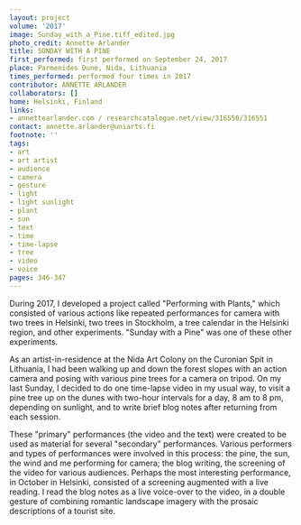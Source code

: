 ```yaml
---
layout: project
volume: '2017'
image: Sunday_with_a_Pine.tiff_edited.jpg
photo_credit: Annette Arlander
title: SUNDAY WITH A PINE
first_performed: first performed on September 24, 2017
place: Parmenides Dune, Nida, Lithuania
times_performed: performed four times in 2017
contributor: ANNETTE ARLANDER
collaborators: []
home: Helsinki, Finland
links:
- annettearlander.com / researchcatalogue.net/view/316550/316551
contact: annette.arlander@uniarts.fi
footnote: ''
tags:
- art
- art artist
- audience
- camera
- gesture
- light
- light sunlight
- plant
- sun
- text
- time
- time-lapse
- tree
- video
- voice
pages: 346-347
---
```


During 2017, I developed a project called "Performing with Plants," which consisted of various actions like repeated performances for camera with two trees in Helsinki, two trees in Stockholm, a tree calendar in the Helsinki region, and other experiments. "Sunday with a Pine" was one of these other experiments.

As an artist-in-residence at the Nida Art Colony on the Curonian Spit in Lithuania, I had been walking up and down the forest slopes with an action camera and posing with various pine trees for a camera on tripod. On my last Sunday, I decided to do one time-lapse video in my usual way, to visit a pine tree up on the dunes with two-hour intervals for a day, 8 am to 8 pm, depending on sunlight, and to write brief blog notes after returning from each session.

These "primary" performances (the video and the text) were created to be used as material for several "secondary" performances. Various performers and types of performances were involved in this process: the pine, the sun, the wind and me performing for camera; the blog writing, the screening of the video for various audiences. Perhaps the most interesting performance, in October in Helsinki, consisted of a screening augmented with a live reading. I read the blog notes as a live voice-over to the video, in a double gesture of combining romantic landscape imagery with the prosaic descriptions of a tourist site.
